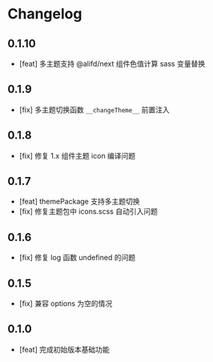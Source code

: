 # Changelog

## 0.1.10

- [feat] 多主题支持 @alifd/next 组件色值计算 sass 变量替换

## 0.1.9

- [fix] 多主题切换函数 `__changeTheme__` 前置注入

## 0.1.8

- [fix] 修复 1.x 组件主题 icon 编译问题

## 0.1.7

- [feat] themePackage 支持多主题切换
- [fix] 修复主题包中 icons.scss 自动引入问题

## 0.1.6

- [fix] 修复 log 函数 undefined 的问题

## 0.1.5

- [fix] 兼容 options 为空的情况

## 0.1.0

- [feat] 完成初始版本基础功能